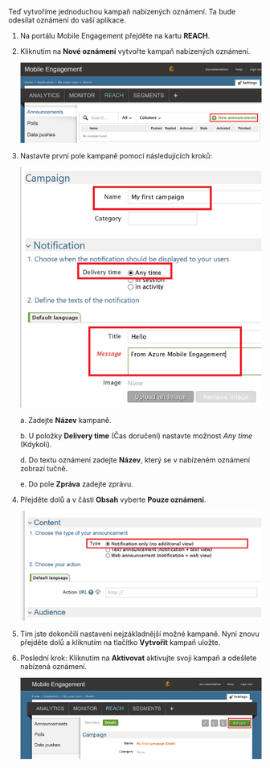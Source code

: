 Teď vytvoříme jednoduchou kampaň nabízených oznámení. Ta bude odesílat oznámení do vaší aplikace.

1. Na portálu Mobile Engagement přejděte na kartu **REACH**.
2. Kliknutím na **Nové oznámení** vytvořte kampaň nabízených oznámení.
   
    ![](./media/mobile-engagement-windows-push-campaign/new-announcement.png)
3. Nastavte první pole kampaně pomocí následujících kroků:
   
    ![](./media/mobile-engagement-windows-push-campaign/campaign-first-params.png)
   
    a. Zadejte **Název** kampaně.
   
    b. U položky **Delivery time** (Čas doručení) nastavte možnost *Any time* (Kdykoli).
   
    d. Do textu oznámení zadejte **Název**, který se v nabízeném oznámení zobrazí tučně.
   
    e. Do pole **Zpráva** zadejte zprávu.
4. Přejděte dolů a v části **Obsah** vyberte **Pouze oznámení**.
   
    ![](./media/mobile-engagement-windows-push-campaign/campaign-content.png)
5. Tím jste dokončili nastavení nejzákladnější možné kampaně. Nyní znovu přejděte dolů a kliknutím na tlačítko **Vytvořit** kampaň uložte.
6. Poslední krok: Kliknutím na **Aktivovat** aktivujte svoji kampaň a odešlete nabízená oznámení.
   
    ![](./media/mobile-engagement-windows-push-campaign/campaign-activate.png)

<!--HONumber=Aug16_HO4-->



